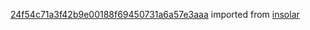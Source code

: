 [24f54c71a3f42b9e00188f69450731a6a57e3aaa](https://github.com/insolar/insolar/commit/24f54c71a3f42b9e00188f69450731a6a57e3aaa) imported from [insolar](https://github.com/insolar/insolar)
